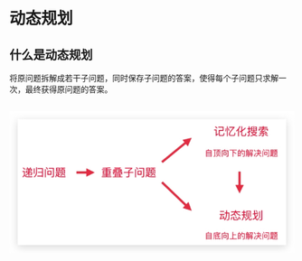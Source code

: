 # 动态规划

## 什么是动态规划
将原问题拆解成若干子问题，同时保存子问题的答案，使得每个子问题只求解一次，最终获得原问题的答案。

## 
![desc](documents/Xnip2020-09-15_13-30-12.jpg)
